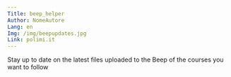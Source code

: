 ```yaml
---
Title: beep_helper
Author: NomeAutore
Lang: en
Img: /img/beepupdates.jpg
Link: polimi.it
---
```

Stay up to date on the latest files uploaded to the Beep of the courses you want to follow
